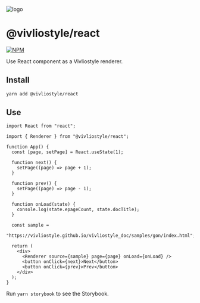 ![logo](https://raw.githubusercontent.com/vivliostyle/vivliostyle.js/master/.github/vivliostyle-react.png)

# @vivliostyle/react

[![NPM](https://img.shields.io/npm/v/@vivliostyle/react.svg)](https://www.npmjs.com/package/@vivliostyle/react)

Use React component as a Vivliostyle renderer.

## Install

```bash
yarn add @vivliostyle/react
```

## Use

```tsx
import React from "react";

import { Renderer } from "@vivliostyle/react";

function App() {
  const [page, setPage] = React.useState(1);

  function next() {
    setPage((page) => page + 1);
  }

  function prev() {
    setPage((page) => page - 1);
  }

  function onLoad(state) {
    console.log(state.epageCount, state.docTitle);
  }

  const sample =
    "https://vivliostyle.github.io/vivliostyle_doc/samples/gon/index.html";

  return (
    <div>
      <Renderer source={sample} page={page} onLoad={onLoad} />
      <button onClick={next}>Next</button>
      <button onClick={prev}>Prev</button>
    </div>
  );
}
```

Run `yarn storybook` to see the Storybook.

